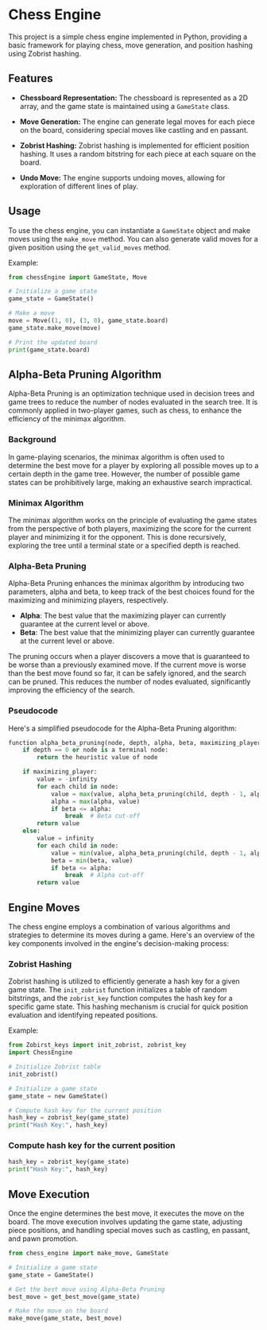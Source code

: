 # Chess Engine

This project is a simple chess engine implemented in Python, providing a basic framework for playing chess, move generation, and position hashing using Zobrist hashing.

## Features

- **Chessboard Representation:** The chessboard is represented as a 2D array, and the game state is maintained using a `GameState` class.

- **Move Generation:** The engine can generate legal moves for each piece on the board, considering special moves like castling and en passant.

- **Zobrist Hashing:** Zobrist hashing is implemented for efficient position hashing. It uses a random bitstring for each piece at each square on the board.

- **Undo Move:** The engine supports undoing moves, allowing for exploration of different lines of play.

## Usage

To use the chess engine, you can instantiate a `GameState` object and make moves using the `make_move` method. You can also generate valid moves for a given position using the `get_valid_moves` method.

Example:

```python
from chessEngine import GameState, Move

# Initialize a game state
game_state = GameState()

# Make a move
move = Move((1, 0), (3, 0), game_state.board)
game_state.make_move(move)

# Print the updated board
print(game_state.board)
```

## Alpha-Beta Pruning Algorithm

Alpha-Beta Pruning is an optimization technique used in decision trees and game trees to reduce the number of nodes evaluated in the search tree. It is commonly applied in two-player games, such as chess, to enhance the efficiency of the minimax algorithm.

### Background

In game-playing scenarios, the minimax algorithm is often used to determine the best move for a player by exploring all possible moves up to a certain depth in the game tree. However, the number of possible game states can be prohibitively large, making an exhaustive search impractical.

### Minimax Algorithm

The minimax algorithm works on the principle of evaluating the game states from the perspective of both players, maximizing the score for the current player and minimizing it for the opponent. This is done recursively, exploring the tree until a terminal state or a specified depth is reached.

### Alpha-Beta Pruning

Alpha-Beta Pruning enhances the minimax algorithm by introducing two parameters, alpha and beta, to keep track of the best choices found for the maximizing and minimizing players, respectively.

- **Alpha**: The best value that the maximizing player can currently guarantee at the current level or above.
- **Beta**: The best value that the minimizing player can currently guarantee at the current level or above.

The pruning occurs when a player discovers a move that is guaranteed to be worse than a previously examined move. If the current move is worse than the best move found so far, it can be safely ignored, and the search can be pruned. This reduces the number of nodes evaluated, significantly improving the efficiency of the search.

### Pseudocode

Here's a simplified pseudocode for the Alpha-Beta Pruning algorithm:

```python
function alpha_beta_pruning(node, depth, alpha, beta, maximizing_player):
    if depth == 0 or node is a terminal node:
        return the heuristic value of node

    if maximizing_player:
        value = -infinity
        for each child in node:
            value = max(value, alpha_beta_pruning(child, depth - 1, alpha, beta, False))
            alpha = max(alpha, value)
            if beta <= alpha:
                break  # Beta cut-off
        return value
    else:
        value = infinity
        for each child in node:
            value = min(value, alpha_beta_pruning(child, depth - 1, alpha, beta, True))
            beta = min(beta, value)
            if beta <= alpha:
                break  # Alpha cut-off
        return value
```

## Engine Moves

The chess engine employs a combination of various algorithms and strategies to determine its moves during a game. Here's an overview of the key components involved in the engine's decision-making process:

### Zobrist Hashing

Zobrist hashing is utilized to efficiently generate a hash key for a given game state. The `init_zobrist` function initializes a table of random bitstrings, and the `zobrist_key` function computes the hash key for a specific game state. This hashing mechanism is crucial for quick position evaluation and identifying repeated positions.

Example:

```python
from Zobirst_keys import init_zobrist, zobrist_key
import ChessEngine

# Initialize Zobrist table
init_zobrist()

# Initialize a game state
game_state = new GameState()

# Compute hash key for the current position
hash_key = zobrist_key(game_state)
print("Hash Key:", hash_key)
```

### Compute hash key for the current position
```python
hash_key = zobrist_key(game_state)
print("Hash Key:", hash_key)
```

## Move Execution
Once the engine determines the best move, it executes the move on the board. The move execution involves updating the game state, 
adjusting piece positions, and handling special moves such as castling, en passant, and pawn promotion.

```python
from chess_engine import make_move, GameState

# Initialize a game state
game_state = GameState()

# Get the best move using Alpha-Beta Pruning
best_move = get_best_move(game_state)

# Make the move on the board
make_move(game_state, best_move)
```
